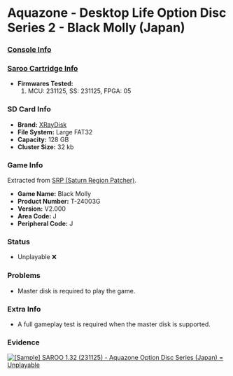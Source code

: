 # Aquazone - Desktop Life Option Disc Series 2 - Black Molly (Japan)

### [Console Info](../../../../Info/Consoles/VA13/README.md)

### [Saroo Cartridge Info](../../../../Info/Cartridges/RetroGameParadiseStore/1.32F/README.md)

- <b>Firmwares Tested:</b>
  1. MCU: 231125, SS: 231125, FPGA: 05

### SD Card Info

- <b>Brand:</b> [XRayDisk](https://s.click.aliexpress.com/e/_DFQnFSH)
- <b>File System:</b> Large FAT32
- <b>Capacity:</b> 128 GB
- <b>Cluster Size:</b> 32 kb

### Game Info

Extracted from [SRP (Saturn Region Patcher)](https://segaxtreme.net/resources/saturn-region-patcher.81/download).

- <b>Game Name:</b> Black Molly
- <b>Product Number:</b> T-24003G
- <b>Version:</b> V2.000
- <b>Area Code:</b> J
- <b>Peripheral Code:</b> J

### Status

- Unplayable :x:

### Problems

- Master disk is required to play the game.

### Extra Info

- A full gameplay test is required when the master disk is supported.

### Evidence

[![[Sample] SAROO 1.32 (231125) - Aquazone Option Disc Series (Japan) = Unplayable](https://img.youtube.com/vi/Y9iUsAnE9xY/0.jpg)](https://www.youtube.com/watch?v=Y9iUsAnE9xY)

